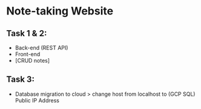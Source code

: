 # Note-taking Website
## Task 1 & 2:
- Back-end (REST API)
- Front-end
- [CRUD notes]

## Task 3:
- Database migration to cloud > change host from localhost to (GCP SQL) Public IP Address
